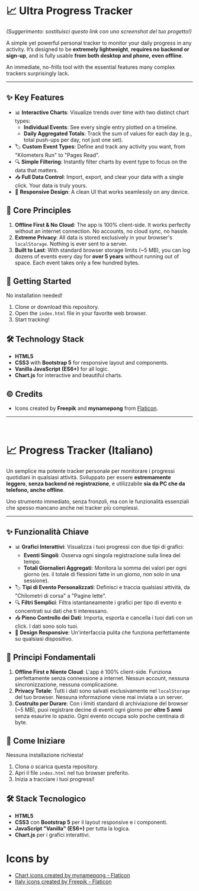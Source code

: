 # 📈 Ultra Progress Tracker


*(Suggerimento: sostituisci questo link con uno screenshot del tuo progetto!)*

A simple yet powerful personal tracker to monitor your daily progress in any activity. It’s designed to be **extremely lightweight**, **requires no backend or sign-up**, and is fully usable **from both desktop and phone, even offline**.

An immediate, no-frills tool with the essential features many complex trackers surprisingly lack.

---

## ✨ Key Features

*   📊 **Interactive Charts**: Visualize trends over time with two distinct chart types:
    *   **Individual Events**: See every single entry plotted on a timeline.
    *   **Daily Aggregated Totals**: Track the sum of values for each day (e.g., total push-ups per day, not just one set).
*   🏷️ **Custom Event Types**: Define and track any activity you want, from "Kilometers Run" to "Pages Read".
*   🔍 **Simple Filtering**: Instantly filter charts by event type to focus on the data that matters.
*   📥 **Full Data Control**: Import, export, and clear your data with a single click. Your data is truly yours.
*   📱 **Responsive Design**: A clean UI that works seamlessly on any device.

## 🚀 Core Principles

1.  **Offline First & No Cloud**: The app is 100% client-side. It works perfectly without an internet connection. No accounts, no cloud sync, no hassle.
2.  **Extreme Privacy**: All data is stored exclusively in your browser's `localStorage`. Nothing is ever sent to a server.
3.  **Built to Last**: With standard browser storage limits (~5 MB), you can log dozens of events every day for **over 5 years** without running out of space. Each event takes only a few hundred bytes.

## 🔧 Getting Started

No installation needed!

1.  Clone or download this repository.
2.  Open the `index.html` file in your favorite web browser.
3.  Start tracking!

## 🛠️ Technology Stack

*   **HTML5**
*   **CSS3** with **Bootstrap 5** for responsive layout and components.
*   **Vanilla JavaScript (ES6+)** for all logic.
*   **Chart.js** for interactive and beautiful charts.

## © Credits

*   Icons created by **Freepik** and **mynamepong** from [Flaticon](https://www.flaticon.com/).

---
<br>

# 📈 Progress Tracker (Italiano)

Un semplice ma potente tracker personale per monitorare i progressi quotidiani in qualsiasi attività. Sviluppato per essere **estremamente leggero**, **senza backend né registrazione**, e utilizzabile **sia da PC che da telefono, anche offline**.

Uno strumento immediato, senza fronzoli, ma con le funzionalità essenziali che spesso mancano anche nei tracker più complessi.

---

## ✨ Funzionalità Chiave

*   📊 **Grafici Interattivi**: Visualizza i tuoi progressi con due tipi di grafici:
    *   **Eventi Singoli**: Osserva ogni singola registrazione sulla linea del tempo.
    *   **Totali Giornalieri Aggregati**: Monitora la somma dei valori per ogni giorno (es. il totale di flessioni fatte in un giorno, non solo in una sessione).
*   🏷️ **Tipi di Evento Personalizzati**: Definisci e traccia qualsiasi attività, da "Chilometri di corsa" a "Pagine lette".
*   🔍 **Filtri Semplici**: Filtra istantaneamente i grafici per tipo di evento e concentrati sui dati che ti interessano.
*   📥 **Pieno Controllo dei Dati**: Importa, esporta e cancella i tuoi dati con un click. I dati sono solo tuoi.
*   📱 **Design Responsive**: Un'interfaccia pulita che funziona perfettamente su qualsiasi dispositivo.

## 🚀 Principi Fondamentali

1.  **Offline First e Niente Cloud**: L'app è 100% client-side. Funziona perfettamente senza connessione a internet. Nessun account, nessuna sincronizzazione, nessuna complicazione.
2.  **Privacy Totale**: Tutti i dati sono salvati esclusivamente nel `localStorage` del tuo browser. Nessuna informazione viene mai inviata a un server.
3.  **Costruito per Durare**: Con i limiti standard di archiviazione del browser (~5 MB), puoi registrare decine di eventi ogni giorno per **oltre 5 anni** senza esaurire lo spazio. Ogni evento occupa solo poche centinaia di byte.

## 🔧 Come Iniziare

Nessuna installazione richiesta!

1.  Clona o scarica questa repository.
2.  Apri il file `index.html` nel tuo browser preferito.
3.  Inizia a tracciare i tuoi progressi!

## 🛠️ Stack Tecnologico

*   **HTML5**
*   **CSS3** con **Bootstrap 5** per il layout responsive e i componenti.
*   **JavaScript "Vanilla" (ES6+)** per tutta la logica.
*   **Chart.js** per i grafici interattivi.

# Icons by

* <a href="https://www.flaticon.com/free-icons/chart" title="chart icons">Chart icons created by mynamepong - Flaticon</a>
* <a href="https://www.flaticon.com/free-icons/italy" title="italy icons">Italy icons created by Freepik - Flaticon</a>